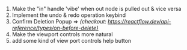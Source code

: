 1. Make the "in" handle 'vibe' when out node is pulled out & vice versa
2. Implement the undo & redo operation keybind
3. Confirm Deletion Popup => *{checkout: https://reactflow.dev/api-reference/types/on-before-delete}*
4. Make the viewport controls more natural
5. add some kind of view port controls help button